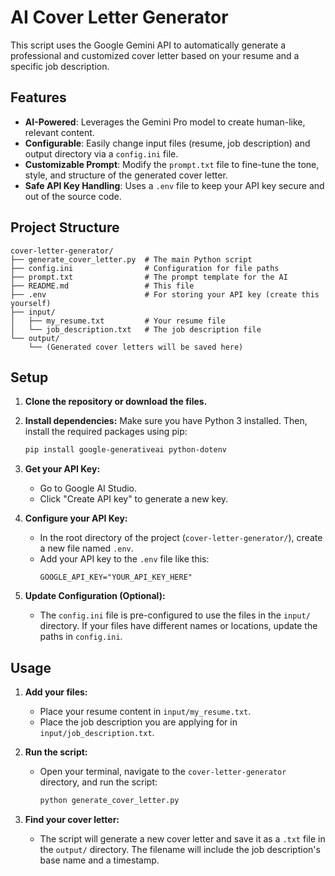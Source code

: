 # AI Cover Letter Generator

This script uses the Google Gemini API to automatically generate a professional and customized cover letter based on your resume and a specific job description.

## Features

- **AI-Powered**: Leverages the Gemini Pro model to create human-like, relevant content.
- **Configurable**: Easily change input files (resume, job description) and output directory via a `config.ini` file.
- **Customizable Prompt**: Modify the `prompt.txt` file to fine-tune the tone, style, and structure of the generated cover letter.
- **Safe API Key Handling**: Uses a `.env` file to keep your API key secure and out of the source code.

## Project Structure

```
cover-letter-generator/
├── generate_cover_letter.py  # The main Python script
├── config.ini                # Configuration for file paths
├── prompt.txt                # The prompt template for the AI
├── README.md                 # This file
├── .env                      # For storing your API key (create this yourself) 
├── input/
│   ├── my_resume.txt         # Your resume file
│   └── job_description.txt   # The job description file
└── output/
    └── (Generated cover letters will be saved here)
```

## Setup

1.  **Clone the repository or download the files.**

2.  **Install dependencies:**
    Make sure you have Python 3 installed. Then, install the required packages using pip:
    ```bash
    pip install google-generativeai python-dotenv
    ```

3.  **Get your API Key:**
    - Go to Google AI Studio.
    - Click "Create API key" to generate a new key.

4.  **Configure your API Key:**
    - In the root directory of the project (`cover-letter-generator/`), create a new file named `.env`.
    - Add your API key to the `.env` file like this:
      ```
      GOOGLE_API_KEY="YOUR_API_KEY_HERE"
      ```

5.  **Update Configuration (Optional):**
    - The `config.ini` file is pre-configured to use the files in the `input/` directory. If your files have different names or locations, update the paths in `config.ini`.

## Usage

1.  **Add your files:**
    - Place your resume content in `input/my_resume.txt`.
    - Place the job description you are applying for in `input/job_description.txt`.

2.  **Run the script:**
    - Open your terminal, navigate to the `cover-letter-generator` directory, and run the script:
      ```bash
      python generate_cover_letter.py
      ```

3.  **Find your cover letter:**
    - The script will generate a new cover letter and save it as a `.txt` file in the `output/` directory. The filename will include the job description's base name and a timestamp.
